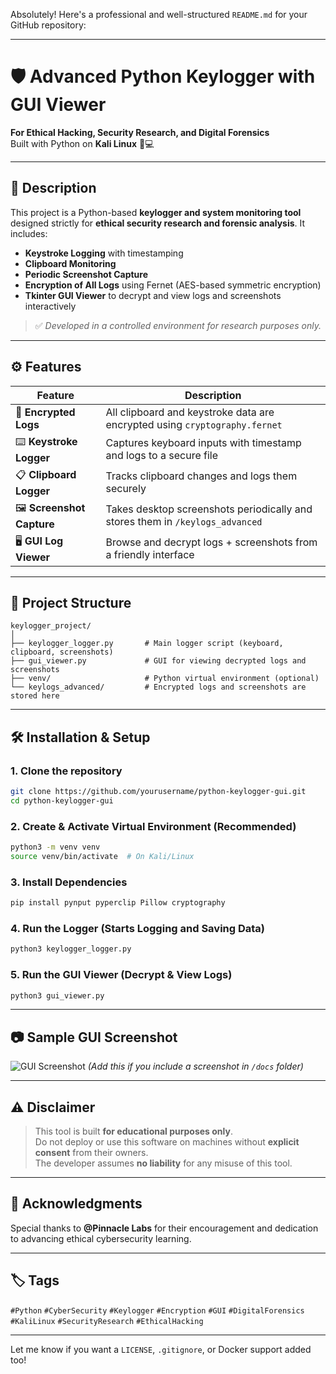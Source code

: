 Absolutely! Here's a professional and well-structured `README.md` for your GitHub repository:

---

# 🛡️ Advanced Python Keylogger with GUI Viewer

**For Ethical Hacking, Security Research, and Digital Forensics**  
Built with Python on **Kali Linux** 🐍💻  

---

## 📌 Description

This project is a Python-based **keylogger and system monitoring tool** designed strictly for **ethical security research and forensic analysis**. It includes:

- **Keystroke Logging** with timestamping  
- **Clipboard Monitoring**  
- **Periodic Screenshot Capture**  
- **Encryption of All Logs** using Fernet (AES-based symmetric encryption)  
- **Tkinter GUI Viewer** to decrypt and view logs and screenshots interactively

> ✅ _Developed in a controlled environment for research purposes only._

---

## ⚙️ Features

| Feature              | Description                                                                 |
|----------------------|-----------------------------------------------------------------------------|
| 🔐 **Encrypted Logs**     | All clipboard and keystroke data are encrypted using `cryptography.fernet` |
| ⌨️ **Keystroke Logger**   | Captures keyboard inputs with timestamp and logs to a secure file         |
| 📋 **Clipboard Logger**   | Tracks clipboard changes and logs them securely                           |
| 🖼️ **Screenshot Capture** | Takes desktop screenshots periodically and stores them in `/keylogs_advanced` |
| 🖥️ **GUI Log Viewer**     | Browse and decrypt logs + screenshots from a friendly interface           |

---

## 📁 Project Structure

```
keylogger_project/
│
├── keylogger_logger.py       # Main logger script (keyboard, clipboard, screenshots)
├── gui_viewer.py             # GUI for viewing decrypted logs and screenshots
├── venv/                     # Python virtual environment (optional)
└── keylogs_advanced/         # Encrypted logs and screenshots are stored here
```

---

## 🛠️ Installation & Setup

### 1. Clone the repository
```bash
git clone https://github.com/yourusername/python-keylogger-gui.git
cd python-keylogger-gui
```

### 2. Create & Activate Virtual Environment (Recommended)
```bash
python3 -m venv venv
source venv/bin/activate  # On Kali/Linux
```

### 3. Install Dependencies
```bash
pip install pynput pyperclip Pillow cryptography
```

### 4. Run the Logger (Starts Logging and Saving Data)
```bash
python3 keylogger_logger.py
```

### 5. Run the GUI Viewer (Decrypt & View Logs)
```bash
python3 gui_viewer.py
```

---

## 📷 Sample GUI Screenshot

![GUI Screenshot](docs/sample_gui.png) *(Add this if you include a screenshot in `/docs` folder)*

---

## ⚠️ Disclaimer

> This tool is built **for educational purposes only**.  
> Do not deploy or use this software on machines without **explicit consent** from their owners.  
> The developer assumes **no liability** for any misuse of this tool.

---

## 🙌 Acknowledgments

Special thanks to **@Pinnacle Labs** for their encouragement and dedication to advancing ethical cybersecurity learning.

---

## 🏷️ Tags

`#Python` `#CyberSecurity` `#Keylogger` `#Encryption` `#GUI` `#DigitalForensics` `#KaliLinux` `#SecurityResearch` `#EthicalHacking`

---

Let me know if you want a `LICENSE`, `.gitignore`, or Docker support added too!

